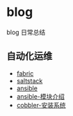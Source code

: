 # blog
blog 日常总结

## 自动化运维
- [fabric](2016/fabric.md)
- [saltstack](2016/saltstack入门.md)
- [ansible](2016/ansible.md)
- [ansible-模块介绍](2016/ansible-module.md)
- [cobbler-安装系统](2016/cobbler.md)
##
